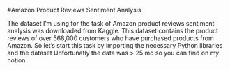 #Amazon Product Reviews Sentiment Analysis 



The dataset I’m using for the task of Amazon product reviews sentiment analysis was downloaded from Kaggle. This dataset contains the product reviews of over 568,000 customers who have purchased products from Amazon. So let’s start this task by importing the necessary Python libraries and the dataset
Unfortunatly the data was > 25 mo so you can find on my notion
